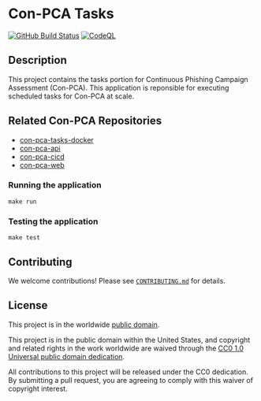# Con-PCA Tasks #

[![GitHub Build Status](https://github.com/cisagov/con-pca-tasks/workflows/build/badge.svg)](https://github.com/cisagov/con-pca-tasks/actions)
[![CodeQL](https://github.com/cisagov/con-pca-tasks/workflows/CodeQL/badge.svg)](https://github.com/cisagov/con-pca-tasks/actions/workflows/codeql-analysis.yml)

## Description ##

This project contains the tasks portion for Continuous Phishing Campaign
Assessment (Con-PCA). This application is reponsible for executing scheduled
tasks for Con-PCA at scale.

## Related Con-PCA Repositories ##

- [con-pca-tasks-docker](https://github.com/cisagov/con-pca-tasks-docker)
- [con-pca-api](https://github.com/cisagov/con-pca-api)
- [con-pca-cicd](https://github.com/cisagov/con-pca-cicd)
- [con-pca-web](https://github.com/cisagov/con-pca-web)

### Running the application ###

```console
make run
```

### Testing the application ###

```console
make test
```

## Contributing ##

We welcome contributions!  Please see [`CONTRIBUTING.md`](CONTRIBUTING.md) for
details.

## License ##

This project is in the worldwide [public domain](LICENSE).

This project is in the public domain within the United States, and
copyright and related rights in the work worldwide are waived through
the [CC0 1.0 Universal public domain
dedication](https://creativecommons.org/publicdomain/zero/1.0/).

All contributions to this project will be released under the CC0
dedication. By submitting a pull request, you are agreeing to comply
with this waiver of copyright interest.
